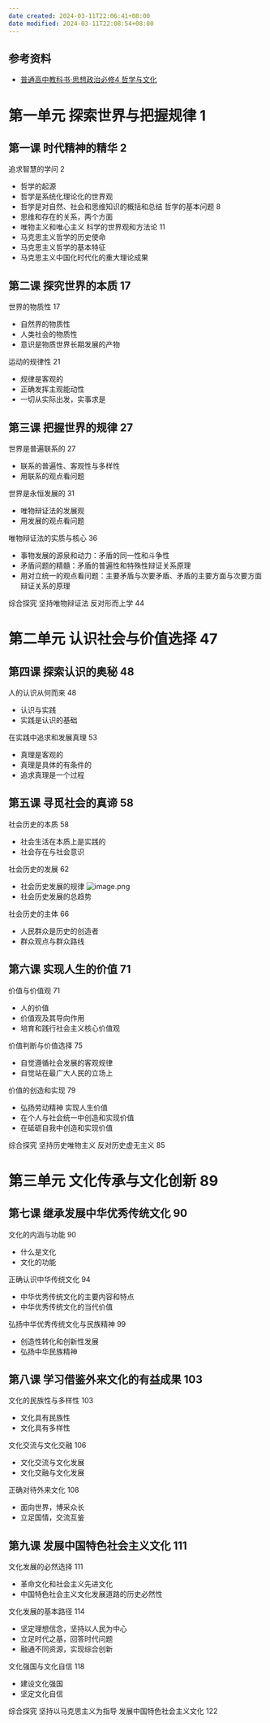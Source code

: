 ```yaml
---
date created: 2024-03-11T22:06:41+08:00
date modified: 2024-03-11T22:08:54+08:00
---
```


## 参考资料

- [普通高中教科书·思想政治必修4 哲学与文化](https://basic.smartedu.cn/tchMaterial/detail?contentType=assets_document&contentId=561cdda2-8f90-4b13-b987-8d8c3bb9e554&catalogType=tchMaterial&subCatalog=tchMaterial)

# 第一单元 探索世界与把握规律 1  

## 第一课 时代精神的精华 2  

追求智慧的学问 2  
- 哲学的起源
- 哲学是系统化理论化的世界观
- 哲学是对自然、社会和思维知识的概括和总结
哲学的基本问题 8 
- 思维和存在的关系，两个方面
- 唯物主义和唯心主义
科学的世界观和方法论 11 
- 马克思主义哲学的历史使命
- 马克思主义哲学的基本特征
- 马克思主义中国化时代化的重大理论成果

## 第二课 探究世界的本质 17  

世界的物质性 17  
- 自然界的物质性
- 人类社会的物质性
- 意识是物质世界长期发展的产物

运动的规律性 21  
- 规律是客观的
- 正确发挥主观能动性
- 一切从实际出发，实事求是

## 第三课 把握世界的规律 27  

世界是普遍联系的 27  
- 联系的普遍性、客观性与多样性
- 用联系的观点看问题

世界是永恒发展的 31  
- 唯物辩证法的发展观
- 用发展的观点看问题

唯物辩证法的实质与核心 36  
- 事物发展的源泉和动力：矛盾的同一性和斗争性
- 矛盾问题的精髓：矛盾的普遍性和特殊性辩证关系原理
- 用对立统一的观点看问题：主要矛盾与次要矛盾、矛盾的主要方面与次要方面辩证关系的原理

综合探究 坚持唯物辩证法 反对形而上学 44  

# 第二单元 认识社会与价值选择 47  

## 第四课 探索认识的奥秘 48  

人的认识从何而来 48  
- 认识与实践
- 实践是认识的基础

在实践中追求和发展真理 53  
- 真理是客观的
- 真理是具体的有条件的
- 追求真理是一个过程

## 第五课 寻觅社会的真谛 58  

社会历史的本质 58  
- 社会生活在本质上是实践的
- 社会存在与社会意识

社会历史的发展 62  
- 社会历史发展的规律
![image.png](https://pictures-1323793543.cos.ap-nanjing.myqcloud.com/pics/20240404090158.png)
- 社会历史发展的总趋势

社会历史的主体 66  
- 人民群众是历史的创造者
- 群众观点与群众路线

## 第六课 实现人生的价值 71  

价值与价值观 71  
- 人的价值
- 价值观及其导向作用
- 培育和践行社会主义核心价值观

价值判断与价值选择 75  
- 自觉遵循社会发展的客观规律
- 自觉站在最广大人民的立场上

价值的创造和实现 79  
- 弘扬劳动精神 实现人生价值
- 在个人与社会统一中创造和实现价值
- 在砥砺自我中创造和实现价值

综合探究 坚持历史唯物主义 反对历史虚无主义 85  

# 第三单元 文化传承与文化创新 89  

## 第七课 继承发展中华优秀传统文化 90  

文化的内涵与功能 90  
- 什么是文化
- 文化的功能

正确认识中华传统文化 94  
- 中华优秀传统文化的主要内容和特点
- 中华优秀传统文化的当代价值

弘扬中华优秀传统文化与民族精神 99  
- 创造性转化和创新性发展
- 弘扬中华民族精神

## 第八课 学习借鉴外来文化的有益成果 103  

文化的民族性与多样性 103  
- 文化具有民族性
- 文化具有多样性

文化交流与文化交融 106  
- 文化交流与文化发展
- 文化交融与文化发展

正确对待外来文化 108  
- 面向世界，博采众长
- 立足国情，交流互鉴

## 第九课 发展中国特色社会主义文化 111  

文化发展的必然选择 111  
- 革命文化和社会主义先进文化
- 中国特色社会主义文化发展道路的历史必然性

文化发展的基本路径 114  
- 坚定理想信念，坚持以人民为中心
- 立足时代之基，回答时代问题
- 融通不同资源，实现综合创新

文化强国与文化自信 118  
- 建设文化强国
- 坚定文化自信

综合探究 坚持以马克思主义为指导 发展中国特色社会主义文化 122